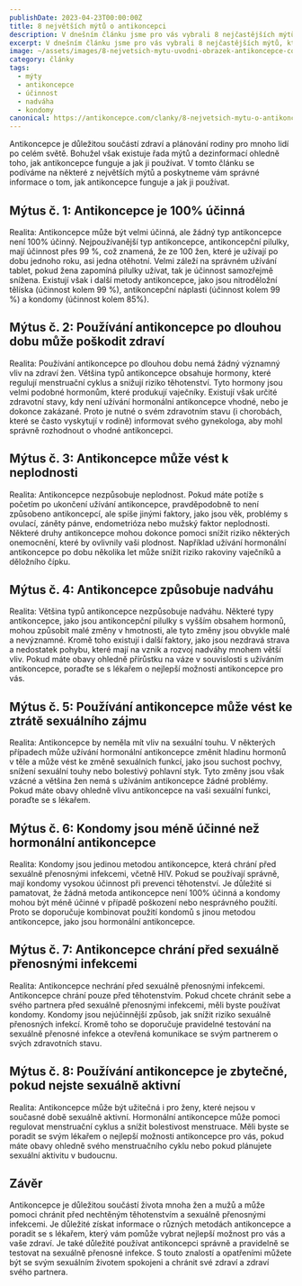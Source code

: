 ```yaml
---
publishDate: 2023-04-23T00:00:00Z
title: 8 největších mýtů o antikoncepci
description: V dnešním článku jsme pro vás vybrali 8 nejčastějších mýtů, které se na téma antikoncepce opakují stále dokola.
excerpt: V dnešním článku jsme pro vás vybrali 8 nejčastějších mýtů, které se na téma antikoncepce opakují stále dokola.
image: ~/assets/images/8-nejvetsich-mytu-uvodni-obrazek-antikoncepce-com.png
category: články
tags:
  - mýty
  - antikoncepce
  - účinnost
  - nadváha
  - kondomy
canonical: https://antikoncepce.com/clanky/8-nejvetsich-mytu-o-antikoncepci
---
```


Antikoncepce je důležitou součástí zdraví a plánování rodiny pro mnoho lidí po celém světě. Bohužel však existuje řada mýtů a dezinformací ohledně toho, jak antikoncepce funguje a jak ji používat. V tomto článku se podíváme na některé z největších mýtů a poskytneme vám správné informace o tom, jak antikoncepce funguje a jak ji používat.

## Mýtus č. 1: Antikoncepce je 100% účinná

Realita: Antikoncepce může být velmi účinná, ale žádný typ antikoncepce není 100% účinný. Nejpoužívanější typ antikoncepce, antikoncepční pilulky, mají účinnost přes 99 %, což znamená, že ze 100 žen, které je užívají po dobu jednoho roku, asi jedna otěhotní. Velmi záleží na správném užívání tablet, pokud žena zapomíná pilulky užívat, tak je účinnost samozřejmě snížena. Existují však i další metody antikoncepce, jako jsou nitroděložní tělíska (účinnost kolem 99 %), antikoncepční náplasti (účinnost kolem 99 %) a kondomy (účinnost kolem 85%).

## Mýtus č. 2: Používání antikoncepce po dlouhou dobu může poškodit zdraví

Realita: Používání antikoncepce po dlouhou dobu nemá žádný významný vliv na zdraví žen. Většina typů antikoncepce obsahuje hormony, které regulují menstruační cyklus a snižují riziko těhotenství. Tyto hormony jsou velmi podobné hormonům, které produkují vaječníky. Existují však určité zdravotní stavy, kdy není užívání hormonální antikoncepce vhodné, nebo je dokonce zakázané. Proto je nutné o svém zdravotním stavu (i chorobách, které se často vyskytují v rodině) informovat svého gynekologa, aby mohl správně rozhodnout o vhodné antikoncepci.

## Mýtus č. 3: Antikoncepce může vést k neplodnosti

Realita: Antikoncepce nezpůsobuje neplodnost. Pokud máte potíže s početím po ukončení užívání antikoncepce, pravděpodobně to není způsobeno antikoncepcí, ale spíše jinými faktory, jako jsou věk, problémy s ovulací, záněty pánve, endometrióza nebo mužský faktor neplodnosti. Některé druhy antikoncepce mohou dokonce pomoci snížit riziko některých onemocnění, které by ovlivnily vaši plodnost. Například užívání hormonální antikoncepce po dobu několika let může snížit riziko rakoviny vaječníků a děložního čípku.

## Mýtus č. 4: Antikoncepce způsobuje nadváhu

Realita: Většina typů antikoncepce nezpůsobuje nadváhu. Některé typy antikoncepce, jako jsou antikoncepční pilulky s vyšším obsahem hormonů, mohou způsobit malé změny v hmotnosti, ale tyto změny jsou obvykle malé a nevýznamné. Kromě toho existují i další faktory, jako jsou nezdravá strava a nedostatek pohybu, které mají na vznik a rozvoj nadváhy mnohem větší vliv. Pokud máte obavy ohledně přírůstku na váze v souvislosti s užíváním antikoncepce, poraďte se s lékařem o nejlepší možnosti antikoncepce pro vás.

## Mýtus č. 5: Používání antikoncepce může vést ke ztrátě sexuálního zájmu

Realita: Antikoncepce by neměla mít vliv na sexuální touhu. V některých případech může užívání hormonální antikoncepce změnit hladinu hormonů v těle a může vést ke změně sexuálních funkcí, jako jsou suchost pochvy, snížení sexuální touhy nebo bolestivý pohlavní styk. Tyto změny jsou však vzácné a většina žen nemá s užíváním antikoncepce žádné problémy. Pokud máte obavy ohledně vlivu antikoncepce na vaši sexuální funkci, poraďte se s lékařem.

## Mýtus č. 6: Kondomy jsou méně účinné než hormonální antikoncepce

Realita: Kondomy jsou jedinou metodou antikoncepce, která chrání před sexuálně přenosnými infekcemi, včetně HIV. Pokud se používají správně, mají kondomy vysokou účinnost při prevenci těhotenství. Je důležité si pamatovat, že žádná metoda antikoncepce není 100% účinná a kondomy mohou být méně účinné v případě poškození nebo nesprávného použití. Proto se doporučuje kombinovat použití kondomů s jinou metodou antikoncepce, jako jsou hormonální antikoncepce.

## Mýtus č. 7: Antikoncepce chrání před sexuálně přenosnými infekcemi

Realita: Antikoncepce nechrání před sexuálně přenosnými infekcemi. Antikoncepce chrání pouze před těhotenstvím. Pokud chcete chránit sebe a svého partnera před sexuálně přenosnými infekcemi, měli byste používat kondomy. Kondomy jsou nejúčinnější způsob, jak snížit riziko sexuálně přenosných infekcí. Kromě toho se doporučuje pravidelné testování na sexuálně přenosné infekce a otevřená komunikace se svým partnerem o svých zdravotních stavu.

## Mýtus č. 8: Používání antikoncepce je zbytečné, pokud nejste sexuálně aktivní

Realita: Antikoncepce může být užitečná i pro ženy, které nejsou v současné době sexuálně aktivní. Hormonální antikoncepce může pomoci regulovat menstruační cyklus a snížit bolestivost menstruace. Měli byste se poradit se svým lékařem o nejlepší možnosti antikoncepce pro vás, pokud máte obavy ohledně svého menstruačního cyklu nebo pokud plánujete sexuální aktivitu v budoucnu.

## Závěr

Antikoncepce je důležitou součástí života mnoha žen a mužů a může pomoci chránit před nechtěným těhotenstvím a sexuálně přenosnými infekcemi. Je důležité získat informace o různých metodách antikoncepce a poradit se s lékařem, který vám pomůže vybrat nejlepší možnost pro vás a vaše zdraví. Je také důležité používat antikoncepci správně a pravidelně se testovat na sexuálně přenosné infekce. S touto znalostí a opatřeními můžete být se svým sexuálním životem spokojeni a chránit své zdraví a zdraví svého partnera.